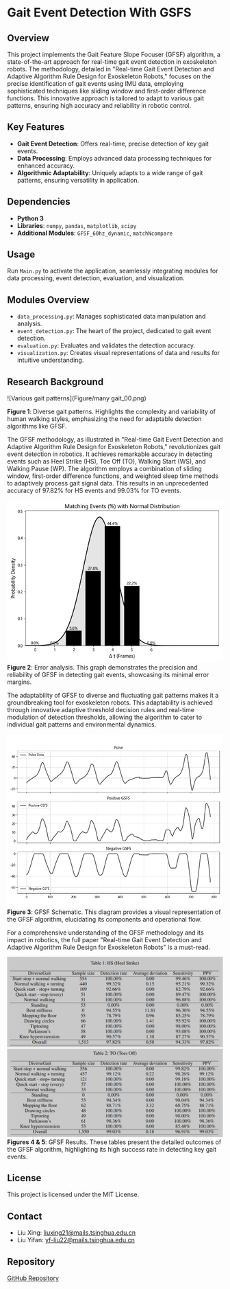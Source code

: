 # Gait Event Detection With GSFS

## Overview
This project implements the Gait Feature Slope Focuser (GFSF) algorithm, a state-of-the-art approach for real-time gait event detection in exoskeleton robots. The methodology, detailed in "Real-time Gait Event Detection and Adaptive Algorithm Rule Design for Exoskeleton Robots," focuses on the precise identification of gait events using IMU data, employing sophisticated techniques like sliding window and first-order difference functions. This innovative approach is tailored to adapt to various gait patterns, ensuring high accuracy and reliability in robotic control.

## Key Features
- **Gait Event Detection**: Offers real-time, precise detection of key gait events.
- **Data Processing**: Employs advanced data processing techniques for enhanced accuracy.
- **Algorithmic Adaptability**: Uniquely adapts to a wide range of gait patterns, ensuring versatility in application.

## Dependencies
- **Python 3**
- **Libraries**: `numpy`, `pandas`, `matplotlib`, `scipy`
- **Additional Modules**: `GFSF_60hz_dynamic`, `matchNcompare`

## Usage
Run `Main.py` to activate the application, seamlessly integrating modules for data processing, event detection, evaluation, and visualization.

## Modules Overview
- `data_processing.py`: Manages sophisticated data manipulation and analysis.
- `event_detection.py`: The heart of the project, dedicated to gait event detection.
- `evaluation.py`: Evaluates and validates the detection accuracy.
- `visualization.py`: Creates visual representations of data and results for intuitive understanding.

## Research Background
![Various gait patterns](Figure/many gait_00.png)

**Figure 1**: Diverse gait patterns. Highlights the complexity and variability of human walking styles, emphasizing the need for adaptable detection algorithms like GFSF.

The GFSF methodology, as illustrated in "Real-time Gait Event Detection and Adaptive Algorithm Rule Design for Exoskeleton Robots," revolutionizes gait event detection in robotics. It achieves remarkable accuracy in detecting events such as Heel Strike (HS), Toe Off (TO), Walking Start (WS), and Walking Pause (WP). The algorithm employs a combination of sliding window, first-order difference functions, and weighted sleep time methods to adaptively process gait signal data. This results in an unprecedented accuracy of 97.82% for HS events and 99.03% for TO events.

![Error analysis graph](Figure/Figure_2.png)  
**Figure 2**: Error analysis. This graph demonstrates the precision and reliability of GFSF in detecting gait events, showcasing its minimal error margins.

The adaptability of GFSF to diverse and fluctuating gait patterns makes it a groundbreaking tool for exoskeleton robots. This adaptability is achieved through innovative adaptive threshold decision rules and real-time modulation of detection thresholds, allowing the algorithm to cater to individual gait patterns and environmental dynamics.

![GFSF schematic](Figure/Figure_3.png)  
**Figure 3**: GFSF Schematic. This diagram provides a visual representation of the GFSF algorithm, elucidating its components and operational flow.

For a comprehensive understanding of the GFSF methodology and its impact in robotics, the full paper "Real-time Gait Event Detection and Adaptive Algorithm Rule Design for Exoskeleton Robots" is a must-read.

![GFSF HS results](Figure/HSresult.png)  
![GFSF TO results](Figure/TOresult.png)  
**Figures 4 & 5**: GFSF Results. These tables present the detailed outcomes of the GFSF algorithm, highlighting its high success rate in detecting key gait events.


## License
This project is licensed under the MIT License.

## Contact
- Liu Xing: [liuxing21@mails.tsinghua.edu.cn](mailto:liuxing21@mails.tsinghua.edu.cn)
- Liu Yifan: [yf-liu22@mails.tsinghua.edu.cn](mailto:yf-liu22@mails.tsinghua.edu.cn)

## Repository
[GitHub Repository](https://github.com/XingLiu1/Gait-Feature-Slope-Focuser)
